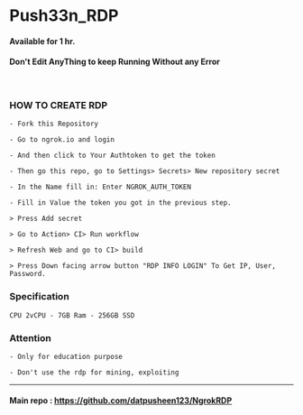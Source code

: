 # Push33n_RDP
#### Available for 1 hr.


#### Don't Edit AnyThing to keep Running Without any Error

<br>

### HOW TO CREATE RDP
```
- Fork this Repository

- Go to ngrok.io and login

- And then click to Your Authtoken to get the token

- Then go this repo, go to Settings> Secrets> New repository secret 

- In the Name fill in: Enter NGROK_AUTH_TOKEN

- Fill in Value the token you got in the previous step.

> Press Add secret 

> Go to Action> CI> Run workflow

> Refresh Web and go to CI> build

> Press Down facing arrow button "RDP INFO LOGIN" To Get IP, User, Password.
```

### Specification
```
CPU 2vCPU - 7GB Ram - 256GB SSD
```

### Attention
```
- Only for education purpose

- Don't use the rdp for mining, exploiting

```
---

#### Main repo : https://github.com/datpusheen123/NgrokRDP
